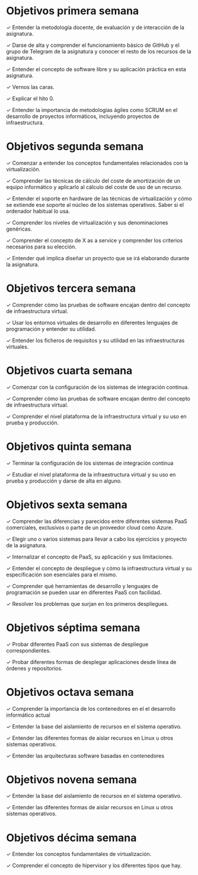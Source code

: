 # Objetivos primera semana

✓ Entender la metodología docente, de evaluación y de interacción de la asignatura.

✓ Darse de alta y comprender el funcionamiento básico de GitHub y el grupo de Telegram de la asignatura y conocer el resto de los recursos de la asignatura.

✓ Entender el concepto de software libre y su aplicación práctica en esta asignatura.

✓ Vernos las caras.

✓ Explicar el hito 0.

✓ Entender la importancia de metodologías ágiles como SCRUM en el desarrollo de proyectos informáticos, incluyendo proyectos de infraestructura.


# Objetivos segunda semana

✓ Comenzar a entender los conceptos fundamentales relacionados con la virtualización.

✓ Comprender las técnicas de cálculo del coste de amortización de un equipo informático y aplicarlo al cálculo del coste de uso de un recurso.

✓ Entender el soporte en hardware de las técnicas de virtualización y cómo se extiende ese soporte al núcleo de los sistemas operativos. Saber si el ordenador habitual lo usa.

✓ Comprender los niveles de virtualización y sus denominaciones genéricas.

✓ Comprender el concepto de X as a service y comprender los criterios necesarios para su elección.

✓ Entender qué implica diseñar un proyecto que se irá elaborando durante la asignatura.



# Objetivos tercera semana

✓ Comprender cómo las pruebas de software encajan dentro del concepto de infraestructura virtual.

✓ Usar los entornos virtuales de desarrollo en diferentes lenguajes de programación y entender su utilidad.

✓ Entender los ficheros de requisitos y su utilidad en las infraestructuras virtuales.


# Objetivos cuarta semana


✓ Comenzar con la configuración de los sistemas de integración continua.

✓ Comprender cómo las pruebas de software encajan dentro del concepto de infraestructura virtual.

✓ Comprender el nivel plataforma de la infraestructura virtual y su uso en prueba y producción.


# Objetivos quinta semana

✓ Terminar la configuración de los sistemas de integración continua

✓ Estudiar el nivel plataforma de la infraestructura virtual y su uso en prueba y producción y darse de alta en alguno.


# Objetivos sexta semana

✓ Comprender las diferencias y parecidos entre diferentes sistemas PaaS comerciales, exclusivos o parte de un proveedor cloud como Azure.

✓ Elegir uno o varios sistemas para llevar a cabo los ejercicios y proyecto de la asignatura.

✓ Internalizar el concepto de PaaS, su aplicación y sus limitaciones.

✓ Entender el concepto de despliegue y cómo la infraestructura virtual y su especificación son esenciales para el mismo.

✓ Comprender qué herramientas de desarrollo y lenguajes de programación se pueden usar en diferentes PaaS con facilidad.

✓ Resolver los problemas que surjan en los primeros despliegues.


# Objetivos séptima semana

✓ Probar diferentes PaaS con sus sistemas de despliegue correspondientes.

✓ Probar diferentes formas de desplegar aplicaciones desde línea de órdenes y repositorios.


# Objetivos octava semana

✓ Comprender la importancia de los contenedores en el el desarrollo informático actual

✓ Entender la base del aislamiento de recursos en el sistema operativo.

✓ Entender las diferentes formas de aislar recursos en Linux u otros sistemas operativos.

✓ Entender las arquitecturas software basadas en contenedores


# Objetivos novena semana

✓ Entender la base del aislamiento de recursos en el sistema operativo.

✓ Entender las diferentes formas de aislar recursos en Linux u otros sistemas operativos.


# Objetivos décima semana

✓ Entender los conceptos fundamentales de virtualización.

✓ Comprender el concepto de hipervisor y los diferentes tipos que hay.

